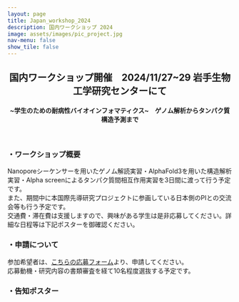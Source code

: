 ```yaml
---
layout: page
title: Japan_workshop_2024
description: 国内ワークショップ 2024
image: assets/images/pic_project.jpg
nav-menu: false
show_tile: false
---
```


<!-- Main -->
<div id="main" class="alt">

<!-- One -->
<section id="one">
	<div class="inner">
		<header class="major">
			<h2>国内ワークショップ開催　2024/11/27~29 岩手生物工学研究センターにて</h2>
			<h4>~学生のための耐病性バイオインフォマティクス~　ゲノム解析からタンパク質構造予測まで</h4>
		</header>
		<!-- Content -->
		<h3 id="content">・ワークショップ概要</h3>
		<p>Nanoporeシーケンサーを用いたゲノム解読実習・AlphaFold3を用いた構造解析実習・Alpha screenによるタンパク質間相互作用実習を3日間に渡って行う予定です。<br>
		また、期間中に本国際先導研究プロジェクトに参画している日本側のPIとの交流会等も行う予定です。<br>
		交通費・滞在費は支援しますので、興味がある学生は是非応募してください。詳細な日程等は下記ポスターを御確認ください。</p>
		<h3 id="content">・申請について</h3>
		<p>参加希望者は、<a href="https://forms.gle/PJ2se4GArkHimywW6">こちらの応募フォーム</a>より、申請してください。<br>
		応募動機・研究内容の書類審査を経て10名程度選抜する予定です。</p>
		<h3 id="content">・告知ポスター</h3>
		<span class="image fit"><img src="{% link assets/images/workshop_2024.jpg %}" alt="" /></span>
	</div>
</section>
</div>
